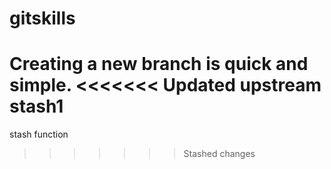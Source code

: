 # gitskills
Creating a new branch is quick and simple.
<<<<<<< Updated upstream
stash1
=======
stash function
>>>>>>> Stashed changes
